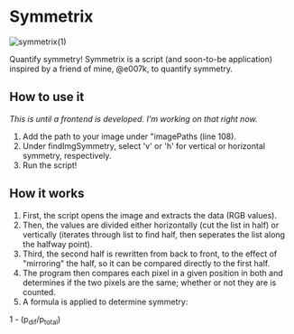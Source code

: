 # Symmetrix
![symmetrix(1)](https://user-images.githubusercontent.com/61752416/179073468-1ff6e40a-3802-4577-b1e5-887f183274f7.png)

Quantify symmetry! Symmetrix is a script (and soon-to-be application) inspired by a friend of mine, @e007k, to quantify symmetry.

## How to use it
*This is until a frontend is developed. I'm working on that right now.*
1. Add the path to your image under "imagePaths (line 108).
2. Under findImgSymmetry, select 'v' or 'h' for vertical or horizontal symmetry, respectively.
3. Run the script!

## How it works
1. First, the script opens the image and extracts the data (RGB values).
2. Then, the values are divided either horizontally (cut the list in half) or vertically (iterates through list to find half, then seperates the list along the halfway point).
3. Third, the second half is rewritten from back to front, to the effect of "mirroring" the half, so it can be compared directly to the first half.
4. The program then compares each pixel in a given position in both and determines if the two pixels are the same; whether or not they are is counted.
5. A formula is applied to determine symmetry: 
<html>1 - (p<sub>dif</sub>/p<sub>total</sub>)</html>
